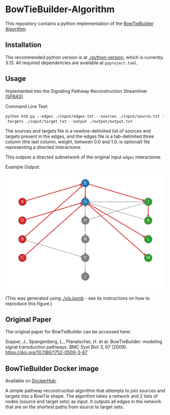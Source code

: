 # BowTieBuilder-Algorithm
This repository contains a python implementation of the [BowTieBuilder Algorithm](https://doi.org/10.1186/1752-0509-3-67).

## Installation

The recommended python version is at [./python-version](./python-version), which is currently 3.13. All required dependencies are available at `pyproject.toml`.

## Usage
Implemented into the Signaling Pathway Reconstruction Streamliner [(SPRAS)](https://github.com/Reed-CompBio/spras).

Command Line Test:
```
python btb.py --edges ./input/edges.txt --sources ./input/source.txt --targets ./input/target.txt --output ./output/output.txt
```

The sources and targets file is a newline-delimited list of sources and targets present in the edges,
and the edges file is a tab-delimited three column (the last column, weight, between 0.0 and 1.0, is optional) file representing a directed interactome.

This outputs a directed subnetwork of the original input `edges` interactome.

Example Output:
![BTB Output](./docs/btb.png)

(This was generated using [./vis.ipynb](./vis.ipynb) - see its instructions on how to reproduce this figure.)

## Original Paper

The original paper for BowTieBuilder can be accessed here:

Supper, J., Spangenberg, L., Planatscher, H. et al. BowTieBuilder: modeling signal transduction pathways. BMC Syst Biol 3, 67 (2009). https://doi.org/10.1186/1752-0509-3-67

## BowTieBuilder Docker image

Available on [DockerHub](https://hub.docker.com/repository/docker/reedcompbio/bowtiebuilder).

A simple pathway reconstruction algorithm that attempts to join sources and targets into a BowTie shape. The algorithm takes a network and 2 lists of nodes (source and target sets) as input. It outputs all edges in the network that are on the shortest paths from source to target sets.
